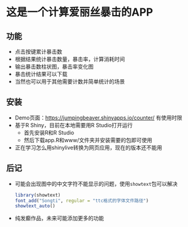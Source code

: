 # 这是一个计算爱丽丝暴击的APP

## 功能

- 点击按键累计暴击数
- 根据结果统计暴击数量，暴击率，计算消耗时间
- 输出暴击数柱状图，暴击率变化图
- 暴击统计结果可以下载
- 当然也可以用于其他需要计数并简单统计的场景

## 安装

- Demo页面：https://jumpingbeaver.shinyapps.io/counter/ 有使用时限
- 基于R Shiny，目前在本地需要用R Studio打开运行
    - 首先安装R和R Studio
    - 然后下载app.R和www/文件夹并安装需要的包即可使用
- 正在学习怎么用shinylive转换为网页应用，现在的版本还不能用


## 后记

- 可能会出现图中的中文字符不能显示的问题，使用`showtext`包可以解决
    ```r
    library(showtext)
    font_add("Songti", regular = "ttc格式的字体文件路径")
    showtext_auto()
    ```
- 纯发癫作品，未来可能添加更多的功能

